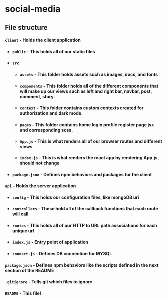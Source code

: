# social-media
## File structure
#### `client` - Holds the client application
- #### `public` - This holds all of our static files
- #### `src`
    - #### `assets` - This folder holds assets such as images, docs, and fonts
    - #### `components` - This folder holds all of the different components that will make up our views such as left and right bar, navbar, post, comment, story.
    - #### `context` - This folder contains custom contexts created for authorization and dark mode.
    - #### `pages` - This folder contains home login profile register page jsx and corresponding scss.
    - #### `App.js` - This is what renders all of our browser routes and different views
    - #### `index.js` - This is what renders the react app by rendering App.js, should not change
- #### `package.json` - Defines npm behaviors and packages for the client
#### `api` - Holds the server application
- #### `config` - This holds our configuration files, like mongoDB uri
- #### `controllers` - These hold all of the callback functions that each route will call
- #### `routes` - This holds all of our HTTP to URL path associations for each unique url
- #### `index.js` - Entry point of application
- #### `connect.js` - Defines DB connection for MYSQL
#### `package.json` - Defines npm behaviors like the scripts defined in the next section of the README
#### `.gitignore` - Tells git which files to ignore
#### `README` - This file!
